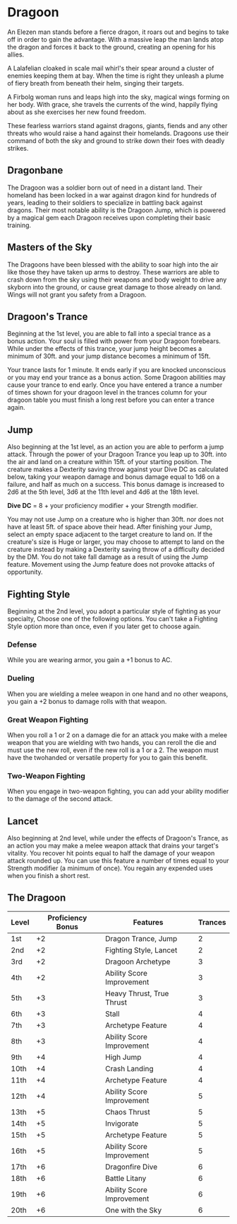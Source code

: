 ---
---
# Dragoon
An Elezen man stands before a fierce dragon, it roars out and begins to take off in order to gain the advantage. With a massive leap the man lands atop the dragon and forces it back to the ground, creating an opening for his allies.

A Lalafelian cloaked in scale mail whirl's their spear around a cluster of enemies keeping them at bay. When the time is right they unleash a plume of fiery breath from beneath their helm, singing their targets.

A Firbolg woman runs and leaps high into the sky, magical wings forming on her body. With grace, she travels the currents of the wind, happily flying about as she exercises her new found freedom.

These fearless warriors stand against dragons, giants, fiends and any other threats who would raise a hand against their homelands. Dragoons use their command of both the sky and ground to strike down their foes with deadly strikes.

## Dragonbane
The Dragoon was a soldier born out of need in a distant land. Their homeland has been locked in a war against dragon kind for hundreds of years, leading to their soldiers to specialize in battling back against dragons. Their most notable ability is the Dragoon Jump, which is powered by a magical gem each Dragoon receives upon completing their basic training.

## Masters of the Sky
The Dragoons have been blessed with the ability to soar high into the air like those they have taken up arms to destroy. These warriors are able to crash down from the sky using their weapons and body weight to drive any skyborn into the ground, or cause great damage to those already on land. Wings will not grant you safety from a Dragoon.

## Dragoon's Trance
Beginning at the 1st level, you are able to fall into a special trance as a bonus action. Your soul is filled with power from your Dragoon forebears. While under the effects of this trance, your jump height becomes a minimum of 30ft. and your jump distance becomes a minimum of 15ft.

Your trance lasts for 1 minute. It ends early if you are knocked unconscious or you may end your trance as a bonus action. Some Dragoon abilities may cause your trance to end early. Once you have entered a trance a number of times shown for your dragoon level in the trances column for your dragoon table you must finish a long rest before you can enter a trance again.

## Jump
Also beginning at the 1st level, as an action you are able to perform a jump attack. Through the power of your Dragoon Trance you leap up to 30ft. into the air and land on a creature within 15ft. of your starting position. The creature makes a Dexterity saving throw against your Dive DC as calculated below, taking your weapon damage and bonus damage equal to 1d6 on a failure, and half as much on a success. This bonus damage is increased to 2d6 at the 5th level, 3d6 at the 11th level and 4d6 at the 18th level.

**Dive DC** = 8 + your proficiency modifier + your Strength modifier.

You may not use Jump on a creature who is higher than 30ft. nor does not have at least 5ft. of space above their head. After finishing your Jump, select an empty space adjacent to the target creature to land on. If the creature's size is Huge or larger, you may choose to attempt to land on the creature instead by making a Dexterity saving throw of a difficulty decided by the DM. You do not take fall damage as a result of using the Jump feature. Movement using the Jump feature does not provoke attacks of opportunity.

## Fighting Style
Beginning at the 2nd level, you adopt a particular style of fighting as your specialty, Choose one of the following options. You can't take a Fighting Style option more than once, even if you later get to choose again.

### Defense
While you are wearing armor, you gain a +1 bonus to AC.

### Dueling
When you are wielding a melee weapon in one hand and no other weapons, you gain a +2 bonus to damage rolls with that weapon.

### Great Weapon Fighting
When you roll a 1 or 2 on a damage die for an attack you make with a melee weapon that you are wielding with two hands, you can reroll the die and must use the new roll, even if the new roll is a 1 or a 2. The weapon must have the twohanded or versatile property for you to gain this benefit.

### Two-Weapon Fighting
When you engage in two-weapon fighting, you can add your ability modifier to the damage of the second attack.

## Lancet
Also beginning at 2nd level, while under the effects of Dragoon's Trance, as an action you may make a melee weapon attack that drains your target's vitality. You recover hit points equal to half the damage of your weapon attack rounded up. You can use this feature a number of times equal to your Strength modifier (a minimum of once). You regain any expended uses when you finish a short rest.

## The Dragoon
| Level | Proficiency Bonus | Features                  | Trances |
|-------|-------------------|---------------------------|---------|
| 1st   | +2                | Dragon Trance, Jump       | 2       |
| 2nd   | +2                | Fighting Style, Lancet    | 2       |
| 3rd   | +2                | Dragoon Archetype         | 3       |
| 4th   | +2                | Ability Score Improvement | 3       |
| 5th   | +3                | Heavy Thrust, True Thrust | 3       |
| 6th   | +3                | Stall                     | 4       |
| 7th   | +3                | Archetype Feature         | 4       |
| 8th   | +3                | Ability Score Improvement | 4       |
| 9th   | +4                | High Jump                 | 4       |
| 10th  | +4                | Crash Landing             | 4       |
| 11th  | +4                | Archetype Feature         | 4       |
| 12th  | +4                | Ability Score Improvement | 5       |
| 13th  | +5                | Chaos Thrust              | 5       |
| 14th  | +5                | Invigorate                | 5       |
| 15th  | +5                | Archetype Feature         | 5       |
| 16th  | +5                | Ability Score Improvement | 5       |
| 17th  | +6                | Dragonfire Dive           | 6       |
| 18th  | +6                | Battle Litany             | 6       |
| 19th  | +6                | Ability Score Improvement | 6       |
| 20th  | +6                | One with the Sky          | 6       |
